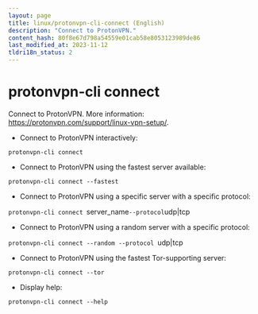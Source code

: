 ```yaml
---
layout: page
title: linux/protonvpn-cli-connect (English)
description: "Connect to ProtonVPN."
content_hash: 80f8e67d798a54559e01cab58e8053123989de86
last_modified_at: 2023-11-12
tldri18n_status: 2
---
```

# protonvpn-cli connect

Connect to ProtonVPN.
More information: <https://protonvpn.com/support/linux-vpn-setup/>.

- Connect to ProtonVPN interactively:

`protonvpn-cli connect`

- Connect to ProtonVPN using the fastest server available:

`protonvpn-cli connect --fastest`

- Connect to ProtonVPN using a specific server with a specific protocol:

`protonvpn-cli connect `<span class="tldr-var badge badge-pill bg-dark-lm bg-white-dm text-white-lm text-dark-dm font-weight-bold">server_name</span>` --protocol `<span class="tldr-var badge badge-pill bg-dark-lm bg-white-dm text-white-lm text-dark-dm font-weight-bold">udp|tcp</span>

- Connect to ProtonVPN using a random server with a specific protocol:

`protonvpn-cli connect --random --protocol `<span class="tldr-var badge badge-pill bg-dark-lm bg-white-dm text-white-lm text-dark-dm font-weight-bold">udp|tcp</span>

- Connect to ProtonVPN using the fastest Tor-supporting server:

`protonvpn-cli connect --tor`

- Display help:

`protonvpn-cli connect --help`

